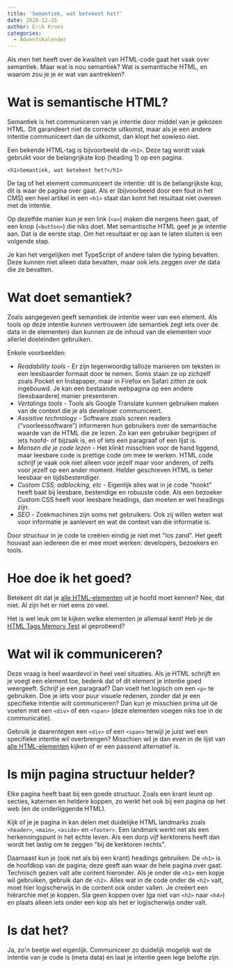 ```yaml
---
title: 'Semantiek, wat betekent het?'
date: 2020-12-25
author: Erik Kroes
categories:
  - Adventskalender
---
```


Als men het heeft over de kwaliteit van HTML-code gaat het vaak over semantiek. Maar wat is nou semantiek? Wat is semantische HTML, en waarom zou je je er wat van aantrekken?

# Wat is semantische HTML?

Semantiek is het communiceren van je intentie door middel van je gekozen HTML. Dit garandeert niet de correcte uitkomst, maar als je een andere intentie communiceert dan de uitkomst, dan klopt het sowieso niet.

Een bekende HTML-tag is bijvoorbeeld de `<h1>`. Deze tag wordt vaak gebruikt voor de belangrijkste kop (heading 1) op een pagina.

```
<h1>Semantiek, wat betekent het?</h1>
```

De tag of het element communiceert de intentie: dit is de belangrijkste kop, dit is waar de pagina over gaat. Als er (bijvoorbeeld door een fout in het CMS) een heel artikel in een `<h1>` staat dan komt het resultaat niet overeen met de intentie.

Op dezelfde manier kun je een link (`<a>`) maken die nergens heen gaat, of een knop (`<button>`) die niks doet. Met semantische HTML geef je je intentie aan. Dat is de eerste stap. Om het resultaat er op aan te laten sluiten is een volgende stap.

Je kan het vergelijken met TypeScript of andere talen die typing bevatten. Deze kunnen niet alleen data bevatten, maar ook iets zeggen over de data die ze bevatten.

# Wat doet semantiek?

Zoals aangegeven geeft semantiek de intentie weer van een element. Als tools op deze intentie kunnen vertrouwen (de semantiek zegt iets over de data in de elementen) dan kunnen ze de inhoud van de elementen voor allerlei doeleinden gebruiken.

Enkele voorbeelden:

- _Readability tools -_ Er zijn tegenwoordig talloze manieren om teksten in een leesbaarder formaat door te nemen. Soms staan ze op zichzelf zoals Pocket en Instapaper, maar in Firefox en Safari zitten ze ook ingebouwd. Je kan een bestaande webpagina op een andere (leesbaardere) manier presenteren.
- _Vertalings tools -_ Tools als Google Translate kunnen gebruiken maken van de context die je als developer communiceert.
- _Assistive technology -_ Software zoals screen readers (“voorleessoftware”) informeren hun gebruikers over de semantische waarde van de HTML die ze lezen. Zo kan een gebruiker begrijpen of iets hoofd- of bijzaak is, en of iets een paragraaf of een lijst is.
- _Mensen die je code lezen -_ Het klinkt misschien voor de hand liggend, maar leesbare code is prettige code om mee te werken. HTML code schrijf je vaak ook niet alleen voor jezelf maar voor anderen, of zelfs voor jezelf op een ander moment. Helder geschreven HTML is beter leesbaar en tijdsbestendiger.
- _Custom CSS, adblocking, etc -_ Eigenlijk alles wat in je code "hookt" heeft baat bij leesbare, bestendige en robuuste code. Als een bezoeker Custom CSS heeft voor leesbare headings, dan moeten er wel headings zijn.
- _SEO -_ Zoekmachines zijn soms net gebruikers. Ook zij willen weten wat voor informatie je aanlevert en wat de context van die informatie is.

Door structuur in je code te creëren eindig je niet met "los zand". Het geeft houvast aan iedereen die er mee moet werken: developers, bezoekers en tools.

# Hoe doe ik het goed?

Betekent dit dat je [alle HTML-elementen](https://developer.mozilla.org/en-US/docs/Web/HTML/Element) uit je hoofd moet kennen? Nee, dat niet. Al zijn het er niet eens zo veel.

Het is wel leuk om te kijken welke elementen je allemaal kent! Heb je de [HTML Tags Memory Test](https://codepen.io/plfstr/full/zYqQeRw) al geprobeerd?

# Wat wil ik communiceren?

Deze vraag is heel waardevol in heel veel situaties. Als je HTML schrijft en je voegt een element toe, bedenk dat of dit element je intentie goed weergeeft. Schrijf je een paragraaf? Dan voelt het logisch om een `<p>` te gebruiken. Doe je iets voor puur visuele redenen, zonder dat je een specifieke intentie wilt communiceren? Dan kun je misschien prima uit de voeten met een `<div>` of een `<span>` (deze elementen voegen niks toe in de communicatie).

Gebruik je daarentegen een `<div>` of een `<span>` terwijl je juist wel een specifieke intentie wil overbrengen? Misschien wil je dan even in de lijst van [alle HTML-elementen](https://developer.mozilla.org/en-US/docs/Web/HTML/Element) kijken of er een passend alternatief is.

# Is mijn pagina structuur helder?

Elke pagina heeft baat bij een goede structuur. Zoals een krant leunt op secties, katernen en heldere koppen, zo werkt het ook bij een pagina op het web (en de onderliggende HTML).

Kijk of je je pagina in kan delen met duidelijke HTML landmarks zoals `<header>`, `<main>`, `<aside>` en `<footer>`. Een landmark werkt net als een herkenningspunt in het echte leven. Als een dorp vijf kerktorens heeft dan wordt het lastig om te zeggen "bij de kerktoren rechts".

Daarnaast kun je (ook net als bij een krant) headings gebruiken. De `<h1>` is de hoofdkop van de pagina; deze geeft aan waar de hele pagina over gaat. Technisch gezien valt alle content hieronder. Als je onder de `<h1>` een kopje wil gebruiken, gebruik dan de `<h2>`. Alles wat in de code onder de `<h2>` valt, moet hier logischerwijs in de content ook onder vallen. Je creëert een hiërarchie met je koppen. Sla geen koppen over (ga niet van `<h2>` naar `<h4>`) en plaats alleen iets onder een kop als het er logischerwijs onder valt.

# Is dat het?

Ja, zo'n beetje wel eigenlijk. Communiceer zo duidelijk mogelijk wat de intentie van je code is (meta data) en laat je intentie geen lege belofte zijn.
